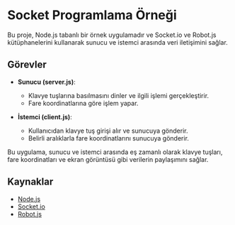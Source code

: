 # Socket Programlama Örneği

Bu proje, Node.js tabanlı bir örnek uygulamadır ve Socket.io ve Robot.js kütüphanelerini kullanarak sunucu ve istemci arasında veri iletişimini sağlar.

## Görevler 

- **Sunucu (server.js)**:
    - Klavye tuşlarına basılmasını dinler ve ilgili işlemi gerçekleştirir.
    - Fare koordinatlarına göre işlem yapar.

- **İstemci (client.js)**:
    - Kullanıcıdan klavye tuş girişi alır ve sunucuya gönderir.
    - Belirli aralıklarla fare koordinatlarını sunucuya gönderir.

Bu uygulama, sunucu ve istemci arasında eş zamanlı olarak klavye tuşları, fare koordinatları ve ekran görüntüsü gibi verilerin paylaşımını sağlar.

## Kaynaklar

- [Node.js](https://nodejs.org/)
- [Socket.io](https://socket.io/)
- [Robot.js](https://github.com/octalmage/robotjs)
